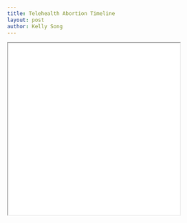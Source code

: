 ```yaml
---
title: Telehealth Abortion Timeline
layout: post
author: Kelly Song
---
```


<iframe src="[http://www.webpage.com](https://my.visme.co/view/q6ed4z7r-voql9krgqzep2x1w)" width="400" height="400"></iframe>
